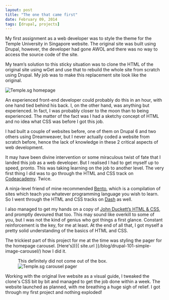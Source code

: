```yaml
---
layout: post
title: "The one that came first"
date: February 09, 2014
tags: [drupal, projects]
---
```

My first assignment as a web developer was to style the theme for the Temple University in Singapore website. The original site was built using Drupal, however, the developer had gone AWOL and there was no way to access the source code of the site. 

My team’s solution to this sticky situation was to clone the HTML of the original site using wGet and use that to rebuild the whole site from scratch using Drupal. My job was to make this replacement site look like the original.

<img src="{{ site.url }}/images/posts/temple.jpg" alt="Temple.sg homepage"/>

An experienced front-end developer could probably do this in an hour, with one hand tied behind his back. I, on the other hand, was anything but experienced. In fact, I was probably closer to the moon than to being experienced. The matter of the fact was I had a sketchy concept of HTML and no idea what CSS was before I got this job. 

I had built a couple of websites before, one of them on Drupal 6 and two others using Dreamweaver, but I never actually coded a website from scratch before, hence the lack of knowledge in these 2 critical aspects of web development.

It may have been divine intervention or some miraculous twist of fate that I landed this job as a web developer. But I realised I had to get myself up to speed, pronto. This was taking learning on the job to another level. The very first thing I did was to go through the HTML and CSS track on [Codeacademy](http://www.codeacademy.com). Twice. 

A ninja-level friend of mine recommended [Bento](http://www.bentobox.io), which is a compilation of sites which teach you whatever programming language you wish to learn. So I went through the HTML and CSS tracks on [Dash](https://dash.generalassemb.ly/projects) as well. 

I also managed to get my hands on a copy of [John Duckett’s HTML & CSS](http://www.htmlandcssbook.com/), and promptly devoured that too. This may sound like overkill to some of you, but I was not the kind of genius who got things a first glance. Constant reinforcement is the key, for me at least. At the end of all that, I got myself a pretty solid understanding of the basics of HTML and CSS.

The trickiest part of this project for me at the time was styling the pager for the homepage carousel. [Here's]({{ site.url }}/blog/drupal-101-simple-image-carousel/) how I did it.
<figure>
<figcaption>This definitely did not come out of the box.</figcaption>
<img src="{{ site.url }}/images/posts/temple-pager.jpg" alt="Temple.sg carousel pager"/>
</figure>

Working with the original live website as a visual guide, I tweaked the clone's CSS bit by bit and managed to get the job done within a week. The website launched as planned, with me breathing a huge sigh of relief. I got through my first project and nothing exploded! 


